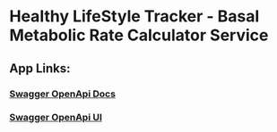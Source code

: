 # Healthy LifeStyle Tracker - Basal Metabolic Rate Calculator Service
## App Links:
### [Swagger OpenApi Docs](http://localhost:8084/v3/api-docs/)

### [Swagger OpenApi UI](http://localhost:8084/swagger-ui/index.html)
